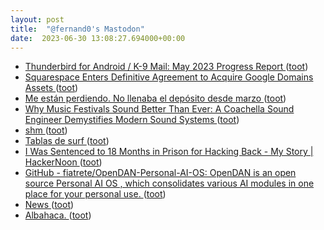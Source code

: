 ```yaml
---
layout: post
title:  "@fernand0's Mastodon"
date:  2023-06-30 13:08:27.694000+00:00
---
```

*  [Thunderbird for Android / K-9 Mail: May 2023 Progress Report ](https://blog.thunderbird.net/2023/06/thunderbird-for-android-k-9-mail-may-2023-progress-report) ([toot](https://mastodon.social/@fernand0/110633320952202904))
*  [Squarespace Enters Definitive Agreement to Acquire Google Domains Assets ](https://www.prnewswire.com/news-releases/squarespace-enters-definitive-agreement-to-acquire-google-domains-assets-301852507.htm) ([toot](https://mastodon.social/@fernand0/110633136879839647))
*  [Me están perdiendo. No llenaba el depósito desde marzo ](https://mastodon.social/@fernand0/110633031631073584) ([toot](https://mastodon.social/@fernand0/110633031631073584))
*  [Why Music Festivals Sound Better Than Ever: A Coachella Sound Engineer Demystifies Modern Sound Systems ](https://www.openculture.com/2023/06/why-music-festivals-sound-better-than-ever.htm) ([toot](https://mastodon.social/@fernand0/110632830562222343))
*  [shm ](https://codeberg.org/TheCoffeMaker/sh) ([toot](https://mastodon.social/@fernand0/110632693854300838))
*  [Tablas de surf ](https://www.flickr.com/photos/fernand0/53007463896) ([toot](https://mastodon.social/@fernand0/110632613957096128))
*  [I Was Sentenced to 18 Months in Prison for Hacking Back - My Story \| HackerNoon ](https://hackernoon.com/i-was-sentenced-to-18-months-in-prison-for-hacking-back-my-stor) ([toot](https://mastodon.social/@fernand0/110632386818219239))
*  [GitHub - fiatrete/OpenDAN-Personal-AI-OS: OpenDAN is an open source Personal AI OS , which consolidates various AI modules in one place for your personal use. ](https://github.com/fiatrete/OpenDAN-Personal-AI-O) ([toot](https://mastodon.social/@fernand0/110632163226534758))
*  [News ](https://join-lemmy.org/news/2023-06-17_-_Update_from_Lemmy_after_the_Reddit_blackou) ([toot](https://mastodon.social/@fernand0/110632058132758923))
*  [Albahaca. ](https://avecesunafoto.wordpress.com/2023/06/29/albahaca-5) ([toot](https://mastodon.social/@fernand0/110628773039447627))
